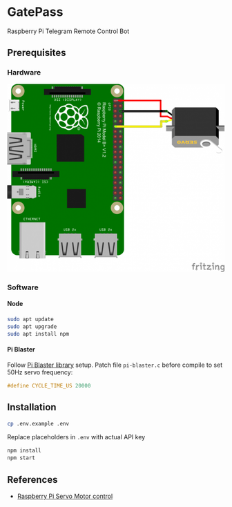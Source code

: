 # GatePass

Raspberry Pi Telegram Remote Control Bot

## Prerequisites

### Hardware

![Scheme](img/pi-servo.png)

### Software

#### Node

```bash
sudo apt update
sudo apt upgrade
sudo apt install npm
```

#### Pi Blaster
Follow [Pi Blaster library](https://github.com/sarfata/pi-blaster) setup. Patch file `pi-blaster.c` before compile to set 50Hz servo frequency:

```c
#define CYCLE_TIME_US 20000
```

## Installation

```bash
cp .env.example .env
```

Replace placeholders in `.env` with actual API key

```bash
npm install
npm start
```

## References

* [Raspberry Pi Servo Motor control](https://tutorials-raspberrypi.com/raspberry-pi-servo-motor-control/)
